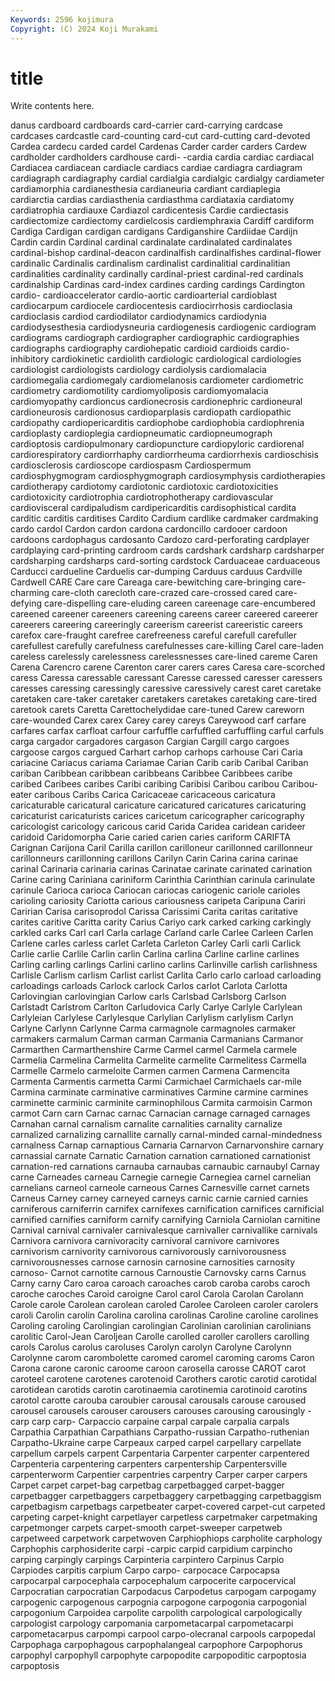 ```yaml
---
Keywords: 2596 kojimura
Copyright: (C) 2024 Koji Murakami
---
```


# title

Write contents here.



danus cardboard cardboards card-carrier card-carrying cardcase cardcases cardcastle card-counting card-cut
card-cutting card-devoted Cardea cardecu carded cardel Cardenas Carder carder carders
Cardew cardholder cardholders cardhouse cardi- -cardia cardia cardiac cardiacal Cardiacea
cardiacean cardiacle cardiacs cardiae cardiagra cardiagram cardiagraph cardiagraphy cardial cardialgia
cardialgic cardialgy cardiameter cardiamorphia cardianesthesia cardianeuria cardiant cardiaplegia cardiarctia cardias
cardiasthenia cardiasthma cardiataxia cardiatomy cardiatrophia cardiauxe Cardiazol cardicentesis Cardie cardiectasis
cardiectomize cardiectomy cardielcosis cardiemphraxia Cardiff cardiform Cardiga Cardigan cardigan cardigans
Cardiganshire Cardiidae Cardijn Cardin cardin Cardinal cardinal cardinalate cardinalated cardinalates
cardinal-bishop cardinal-deacon cardinalfish cardinalfishes cardinal-flower cardinalic Cardinalis cardinalism cardinalist cardinalitial
cardinalitian cardinalities cardinality cardinally cardinal-priest cardinal-red cardinals cardinalship Cardinas card-index
cardines carding cardings Cardington cardio- cardioaccelerator cardio-aortic cardioarterial cardioblast cardiocarpum
cardiocele cardiocentesis cardiocirrhosis cardioclasia cardioclasis cardiod cardiodilator cardiodynamics cardiodynia cardiodysesthesia
cardiodysneuria cardiogenesis cardiogenic cardiogram cardiograms cardiograph cardiographer cardiographic cardiographies cardiographs
cardiography cardiohepatic cardioid cardioids cardio-inhibitory cardiokinetic cardiolith cardiologic cardiological cardiologies
cardiologist cardiologists cardiology cardiolysis cardiomalacia cardiomegalia cardiomegaly cardiomelanosis cardiometer cardiometric
cardiometry cardiomotility cardiomyoliposis cardiomyomalacia cardiomyopathy cardioncus cardionecrosis cardionephric cardioneural cardioneurosis
cardionosus cardioparplasis cardiopath cardiopathic cardiopathy cardiopericarditis cardiophobe cardiophobia cardiophrenia cardioplasty
cardioplegia cardiopneumatic cardiopneumograph cardioptosis cardiopulmonary cardiopuncture cardiopyloric cardiorenal cardiorespiratory cardiorrhaphy
cardiorrheuma cardiorrhexis cardioschisis cardiosclerosis cardioscope cardiospasm Cardiospermum cardiosphygmogram cardiosphygmograph cardiosymphysis
cardiotherapies cardiotherapy cardiotomy cardiotonic cardiotoxic cardiotoxicities cardiotoxicity cardiotrophia cardiotrophotherapy cardiovascular
cardiovisceral cardipaludism cardipericarditis cardisophistical cardita carditic carditis carditises Cardito Cardium
cardlike cardmaker cardmaking cardo cardol Cardon cardon cardona cardoncillo cardooer
cardoon cardoons cardophagus cardosanto Cardozo card-perforating cardplayer cardplaying card-printing cardroom
cards cardshark cardsharp cardsharper cardsharping cardsharps card-sorting cardstock Carduaceae carduaceous
Carducci cardueline Carduelis car-dumping Carduus carduus Cardville Cardwell CARE Care
care Careaga care-bewitching care-bringing care-charming care-cloth carecloth care-crazed care-crossed cared
care-defying care-dispelling care-eluding careen careenage care-encumbered careened careener careeners careening
careens career careered careerer careerers careering careeringly careerism careerist careeristic
careers carefox care-fraught carefree carefreeness careful carefull carefuller carefullest carefully
carefulness carefulnesses care-killing Carel care-laden careless carelessly carelessness carelessnesses care-lined
careme Caren Carena Carencro carene Carenton carer carers cares Caresa
care-scorched caress Caressa caressable caressant Caresse caressed caresser caressers caresses
caressing caressingly caressive caressively carest caret caretake caretaken care-taker caretaker
caretakers caretakes caretaking care-tired caretook carets Caretta Carettochelydidae care-tuned Carew
careworn care-wounded Carex carex Carey carey careys Careywood carf carfare
carfares carfax carfloat carfour carfuffle carfuffled carfuffling carful carfuls carga
cargador cargadores cargason Cargian Cargill cargo cargoes cargoose cargos cargued
Carhart carhop carhops carhouse Cari Caria cariacine Cariacus cariama Cariamae
Carian Carib carib Caribal Cariban cariban Caribbean caribbean caribbeans Caribbee
Caribbees caribe caribed Caribees caribes Caribi caribing Caribisi Caribou caribou
Caribou-eater caribous Caribs Carica Caricaceae caricaceous caricatura caricaturable caricatural caricature
caricatured caricatures caricaturing caricaturist caricaturists carices caricetum caricographer caricography caricologist
caricology caricous carid Carida Caridea caridean carideer caridoid Caridomorpha Carie
caried carien caries cariform CARIFTA Carignan Carijona Caril Carilla carillon
carilloneur carillonned carillonneur carillonneurs carillonning carillons Carilyn Carin Carina carina
carinae carinal Carinaria carinaria carinas Carinatae carinate carinated carination Carine
caring Cariniana cariniform Carinthia Carinthian carinula carinulate carinule Carioca carioca
Cariocan cariocas cariogenic cariole carioles carioling cariosity Cariotta carious cariousness
caripeta Caripuna Cariri Caririan Carisa carisoprodol Carissa Carissimi Carita caritas
caritative carites caritive Caritta carity Carius Cariyo cark carked carking
carkingly carkled carks Carl carl Carla carlage Carland carle Carlee
Carleen Carlen Carlene carles carless carlet Carleta Carleton Carley Carli
carli Carlick Carlie carlie Carlile Carlin carlin Carlina carlina Carline
carline carlines Carling carling carlings Carlini carlino carlins Carlinville carlish
carlishness Carlisle Carlism carlism Carlist carlist Carlita Carlo carlo carload
carloading carloadings carloads Carlock carlock Carlos carlot Carlota Carlotta Carlovingian
carlovingian Carlow carls Carlsbad Carlsborg Carlson Carlstadt Carlstrom Carlton Carludovica
Carly Carlye Carlyle Carlylean Carlyleian Carlylese Carlylesque Carlylian Carlylism carlylism
Carlyn Carlyne Carlynn Carlynne Carma carmagnole carmagnoles carmaker carmakers carmalum
Carman carman Carmania Carmanians Carmanor Carmarthen Carmarthenshire Carme Carmel carmel
Carmela carmele Carmelia Carmelina Carmelita Carmelite carmelite Carmelitess Carmella Carmelle
Carmelo carmeloite Carmen carmen Carmena Carmencita Carmenta Carmentis carmetta Carmi
Carmichael Carmichaels car-mile Carmina carminate carminative carminatives Carmine carmine carmines
carminette carminic carminite carminophilous Carmita carmoisin Carmon carmot Carn carn
Carnac carnac Carnacian carnage carnaged carnages Carnahan carnal carnalism carnalite
carnalities carnality carnalize carnalized carnalizing carnallite carnally carnal-minded carnal-mindedness carnalness
Carnap carnaptious Carnaria Carnarvon Carnarvonshire carnary carnassial carnate Carnatic Carnation
carnation carnationed carnationist carnation-red carnations carnauba carnaubas carnaubic carnaubyl Carnay
carne Carneades carneau Carnegie carnegie Carnegiea carnel carnelian carnelians carneol
carneole carneous Carnes Carnesville carnet carnets Carneus Carney carney carneyed
carneys carnic carnie carnied carnies carniferous carniferrin carnifex carnifexes carnification
carnifices carnificial carnified carnifies carniform carnify carnifying Carniola Carniolan carnitine
Carnival carnival carnivaler carnivalesque carnivaller carnivallike carnivals Carnivora carnivora carnivoracity
carnivoral carnivore carnivores carnivorism carnivority carnivorous carnivorously carnivorousness carnivorousnesses carnose
carnosin carnosine carnosities carnosity carnoso- Carnot carnotite carnous Carnoustie Carnovsky
carns Carnus Carny carny Caro caroa caroach caroaches carob caroba
carobs caroch caroche caroches Caroid caroigne Carol carol Carola Carolan
Carolann Carole carole Carolean carolean caroled Carolee Caroleen caroler carolers
caroli Carolin carolin Carolina carolina carolinas Caroline caroline carolines Caroling
caroling Carolingian carolingian Carolinian carolinian carolinians carolitic Carol-Jean Caroljean Carolle
carolled caroller carollers carolling carols Carolus carolus caroluses Carolyn carolyn
Carolyne Carolynn Carolynne carom carombolette caromed caromel caroming caroms Caron
Carona carone caronic caroome caroon carosella carosse CAROT carot caroteel
carotene carotenes carotenoid Carothers carotic carotid carotidal carotidean carotids carotin
carotinaemia carotinemia carotinoid carotins carotol carotte carouba caroubier carousal carousals
carouse caroused carousel carousels carouser carousers carouses carousing carousingly -carp
carp carp- Carpaccio carpaine carpal carpale carpalia carpals Carpathia Carpathian
Carpathians Carpatho-russian Carpatho-ruthenian Carpatho-Ukraine carpe Carpeaux carped carpel carpellary carpellate
carpellum carpels carpent Carpentaria Carpenter carpenter carpentered Carpenteria carpentering carpenters
carpentership Carpentersville carpenterworm Carpentier carpentries carpentry Carper carper carpers Carpet
carpet carpet-bag carpetbag carpetbagged carpet-bagger carpetbagger carpetbaggers carpetbaggery carpetbagging carpetbaggism
carpetbagism carpetbags carpetbeater carpet-covered carpet-cut carpeted carpeting carpet-knight carpetlayer carpetless
carpetmaker carpetmaking carpetmonger carpets carpet-smooth carpet-sweeper carpetweb carpetweed carpetwork carpetwoven
Carphiophiops carpholite carphology Carphophis carphosiderite carpi -carpic carpid carpidium carpincho
carping carpingly carpings Carpinteria carpintero Carpinus Carpio Carpiodes carpitis carpium
Carpo carpo- carpocace Carpocapsa carpocarpal carpocephala carpocephalum carpocerite carpocervical Carpocratian
carpocratian Carpodacus Carpodetus carpogam carpogamy carpogenic carpogenous carpognia carpogone carpogonia
carpogonial carpogonium Carpoidea carpolite carpolith carpological carpologically carpologist carpology carpomania
carpometacarpal carpometacarpi carpometacarpus carpompi carpool carpo-olecranal carpools carpopedal Carpophaga carpophagous
carpophalangeal carpophore Carpophorus carpophyl carpophyll carpophyte carpopodite carpopoditic carpoptosia carpoptosis
